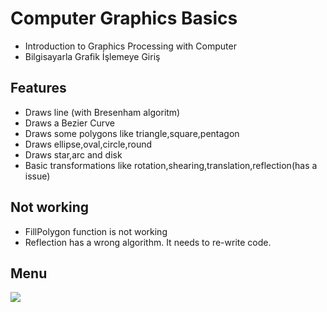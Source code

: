 # Computer Graphics Basics
* Introduction to Graphics Processing with Computer
* Bilgisayarla Grafik İşlemeye Giriş

## Features
- Draws line (with Bresenham algoritm)
- Draws a Bezier Curve
- Draws some polygons like triangle,square,pentagon
- Draws ellipse,oval,circle,round
- Draws star,arc and disk
- Basic transformations like rotation,shearing,translation,reflection(has a issue)

## Not working
- FillPolygon function is not working
- Reflection has a wrong algorithm. It needs to re-write code.

## Menu
<a href="#"><img src="https://i.hizliresim.com/Z5oJBg.png"></a>
